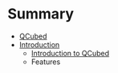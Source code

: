 # Summary

* [QCubed](README.md)
* [Introduction](Introduction/README.md)
   * [Introduction to QCubed](Introduction/introduction_to_qcubed.md)
   * Features


